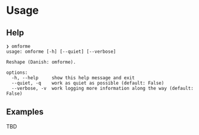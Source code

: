 # Usage

## Help

```console
❯ omforme
usage: omforme [-h] [--quiet] [--verbose]

Reshape (Danish: omforme).

options:
  -h, --help     show this help message and exit
  --quiet, -q    work as quiet as possible (default: False)
  --verbose, -v  work logging more information along the way (default: False)
```

## Examples

TBD
